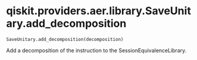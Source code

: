 # qiskit.providers.aer.library.SaveUnitary.add\_decomposition

`SaveUnitary.add_decomposition(decomposition)`

Add a decomposition of the instruction to the SessionEquivalenceLibrary.
